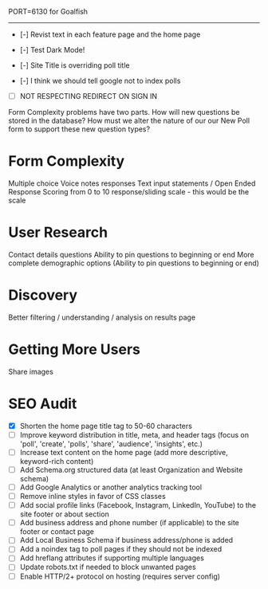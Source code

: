 PORT=6130 for Goalfish

---

- [-] Revist text in each feature page and the home page

- [-] Test Dark Mode!
- [-] Site Title is overriding poll title
- [-] I think we should tell google not to index polls

- [ ] NOT RESPECTING REDIRECT ON SIGN IN

Form Complexity problems have two parts. How will new questions be stored in the database? How must we alter the nature of our our New Poll form to support these new question types?

# Form Complexity

Multiple choice
Voice notes responses
Text input statements / Open Ended Response
Scoring from 0 to 10 response/sliding scale - this would be the scale

# User Research

Contact details questions
Ability to pin questions to beginning or end
More complete demographic options
(Ability to pin questions to beginning or end)

# Discovery

Better filtering / understanding / analysis on results page

# Getting More Users

Share images

# SEO Audit

- [x] Shorten the home page title tag to 50-60 characters
- [ ] Improve keyword distribution in title, meta, and header tags (focus on 'poll', 'create', 'polls', 'share', 'audience', 'insights', etc.)
- [ ] Increase text content on the home page (add more descriptive, keyword-rich content)
- [ ] Add Schema.org structured data (at least Organization and Website schema)
- [ ] Add Google Analytics or another analytics tracking tool
- [ ] Remove inline styles in favor of CSS classes
- [ ] Add social profile links (Facebook, Instagram, LinkedIn, YouTube) to the site footer or about section
- [ ] Add business address and phone number (if applicable) to the site footer or contact page
- [ ] Add Local Business Schema if business address/phone is added
- [ ] Add a noindex tag to poll pages if they should not be indexed
- [ ] Add hreflang attributes if supporting multiple languages
- [ ] Update robots.txt if needed to block unwanted pages
- [ ] Enable HTTP/2+ protocol on hosting (requires server config)
